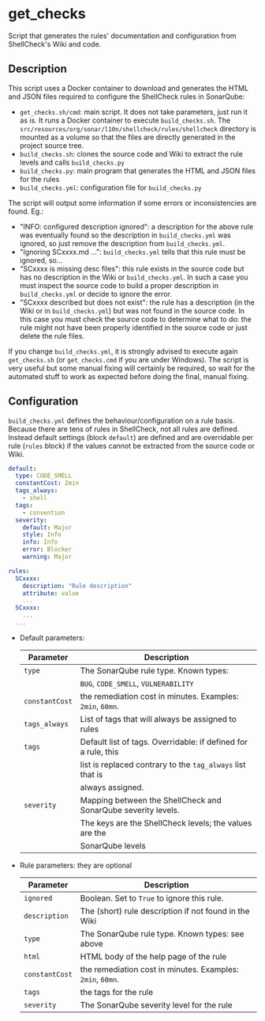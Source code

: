 get_checks
==========

Script that generates the rules' documentation and configuration from ShellCheck's Wiki and code.

Description
-----------

This script uses a Docker container to download and generates the HTML and JSON files required to
configure the ShellCheck rules in SonarQube:

* `get_checks.sh/cmd`: main script. It does not take parameters, just run it as is. It runs a Docker container
  to execute `build_checks.sh`. The `src/resources/org/sonar/l10n/shellcheck/rules/shellcheck` directory
  is mounted as a volume so that the files are directly generated in the project source tree.
* `build_checks.sh`: clones the source code and Wiki to extract the rule levels and calls `build_checks.py`
* `build_checks.py`: main program that generates the HTML and JSON files for the rules
* `build_checks.yml`: configuration file for `build_checks.py`

The script will output some information if some errors or inconsistencies are found. Eg.:
* "INFO: configured description ignored": a description for the above rule was eventually found so the
  description in `build_checks.yml` was ignored, so just remove the description from `build_checks.yml`.
* "Ignoring  SCxxxx.md ...": `build_checks.yml` tells that this rule must be ignored, so...
* "SCxxxx is missing desc files": this rule exists in the source code but has no description
  in the Wiki or `build_checks.yml`. In such a case you must inspect the source code to build
  a proper description in `build_checks.yml` or decide to ignore the error.
* "SCxxxx described but does not exist": the rule has a description (in the Wiki or in `build_checks.yml`)
  but was not found in the source code. In this case you must check the source code to determine
  what to do: the rule might not have been properly identified in the source code or just delete
  the rule files.

If you change `build_checks.yml`, it is strongly advised to execute again `get_checks.sh` (or `get_checks.cmd`
if you are under Windows). The script is very useful but some manual fixing will certainly be required, so wait
for the automated stuff to work as expected before doing the final, manual fixing.

Configuration
-------------

`build_checks.yml` defines the behaviour/configuration on a rule basis. Because there are tens of rules
in ShellCheck, not all rules are defined. Instead default settings (block `default`) are defined and
are overridable per rule (`rules` block) if the values cannot be extracted from the source code or
Wiki.

```yaml
default:
  type: CODE_SMELL
  constantCost: 2min
  tags_always:
    - shell
  tags:
    - convention
  severity:
    default: Major
    style: Info
    info: Info
    error: Blocker
    warning: Major

rules:
  SCxxxx:
    description: "Rule description"
    attribute: value
    ...
  SCxxxx:
    ...
  ...
```

* Default parameters:

  | Parameter      | Description                                                     |
  |----------------|-----------------------------------------------------------------|
  | `type`         | The SonarQube rule type. Known types:                           |
  |                | `BUG`, `CODE_SMELL`, `VULNERABILITY`                            |
  | `constantCost` | the remediation cost in minutes. Examples: `2min`, `60mn`.      |
  | `tags_always`  | List of tags that will always be assigned to rules              |
  | `tags`         | Default list of tags. Overridable: if defined for a rule, this  |
  |                | list is replaced contrary to the `tag_always` list that is      |
  |                | always assigned.                                                |
  | `severity`     | Mapping between the ShellCheck and SonarQube severity levels.   |
  |                | The keys are  the ShellCheck levels; the values are the         | 
  |                | SonarQube levels                                                |

* Rule parameters: they are optional

  | Parameter      | Description                                                     |
  |----------------|-----------------------------------------------------------------|
  | `ignored`      | Boolean. Set to `True` to ignore this rule.                     |
  | `description`  | The (short) rule description if not found in the Wiki           |
  | `type`         | The SonarQube rule type. Known types: see above                 |
  | `html`         | HTML body of the help page of the rule                          |
  | `constantCost` | the remediation cost in minutes. Examples: `2min`, `60mn`.      |
  | `tags`         | the tags for the rule                                           |
  | `severity`     | The SonarQube severity level for the rule                       |
